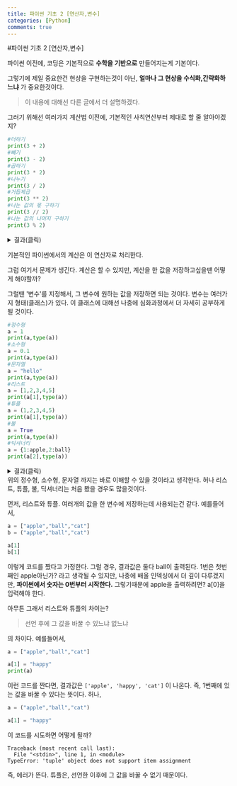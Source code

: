 ```yaml
---
title: 파이썬 기초 2 [연산자,변수]
categories: [Python]
comments: true
---
```

#파이썬 기초 2 [연산자,변수]

파이썬 이전에, 코딩은 기본적으로
**수학을 기반으로** 만들어지는게 기본이다.

그렇기에 제일 중요한건 현상을 구현하는것이 아닌, 
**얼마나 그 현상을 수식화,간략화하느냐** 가 중요한것이다.

> 이 내용에 대해선 다른 글에서 더 설명하겠다.

그러기 위해선 여러가지 계산법 이전에, 기본적인 사칙연산부터 제대로 할 줄 알아야겠지?

```python
#더하기
print(3 + 2)
#빼기
print(3 - 2)
#곱하기
print(3 * 2)
#나누기
print(3 / 2)
#거듭제곱
print(3 ** 2)
#나눈 값의 몫 구하기
print(3 // 2)
#나눈 값의 나머지 구하기
print(3 % 2)
```

<details>
<summary>결과(클릭)</summary>

```python
#더하기
5
#빼기
1
#곱하기
6
#나누기
1.5
#거듭제곱
9
#나눈 값의 몫 구하기
1
#나눈 값의 나머지 구하기
1
```
</details> 

기본적인 파이썬에서의 계산은 이 연산자로 처리한다.

그럼 여기서 문제가 생긴다. 계산은 할 수 있지만, 계산을 한 값을 저장하고싶을땐 어떻게 해야할까?

그럴땐 '변수'를 지정해서, 그 변수에 원하는 값을 저장하면 되는 것이다.
변수는 여러가지 형태(클래스)가 있다. 이 클래스에 대해선 나중에 심화과정에서 더 자세히 공부하게 될 것이다.

```python
#정수형
a = 1
print(a,type(a))
#소수형
a = 0.1
print(a,type(a))
#문자열
a = "hello"
print(a,type(a))
#리스트
a = [1,2,3,4,5]
print(a[1],type(a))
#튜플
a = (1,2,3,4,5)
print(a[1],type(a))
#불
a = True
print(a,type(a))
#딕셔너리
a = {1:apple,2:ball}
print(a[2],type(a))
```

<details>
<summary>결과(클릭)</summary>


```python
#정수형
1<class `int`>
#소수형
0.1<class `float`>
#문자열
hello<class `str`>
#리스트
2<class `list`>
#튜플
2<class `tuple`>
#불
True<class`bool`
#딕셔너리
ball<class `dict`>
```
</details> 
위의 정수형, 소수형, 문자열 까지는 바로 이해할 수 있을 것이라고 생각한다.
허나 리스트, 튜플, 불, 딕셔너리는 처음 봤을 경우도 많을것이다.

먼저, 리스트와 튜플. 여러개의 값을 한 변수에 저장하는데 사용되는건 같다. 예를들어서,
```python
a = ["apple","ball","cat"]
b = ("apple","ball","cat")

a[1]
b[1]
```
이렇게 코드를 짰다고 가정한다.
그럴 경우, 결과값은 둘다 ball이 출력된다.
1번은 첫번째인 apple아닌가? 라고 생각될 수 있지만,
나중에 배울 인덱싱에서 더 깊이 다루겠지만, 
**파이썬에서 숫자는 0번부터 시작한다.**
그렇기때문에 apple을 출력하려면?
a[0]을 입력해야 한다.

아무튼 그래서 리스트와 튜플의 차이는?

> 선언 후에 그 값을 바꿀 수 있느냐 없느냐

의 차이다.
예를들어서,

```python
a = ["apple","ball","cat"]

a[1] = "happy"
print(a)
```
이런 코드를 짠다면, 결과값은
`['apple', 'happy', 'cat']`
이 나온다.
즉, 1번째에 있는 값을 바꿀 수 있다는 뜻이다. 허나,

```python
a = ("apple","ball","cat")

a[1] = "happy"
```
이 코드를 시도하면 어떻게 될까?
```
Traceback (most recent call last):
  File "<stdin>", line 1, in <module>
TypeError: 'tuple' object does not support item assignment
```
즉, 에러가 뜬다.
튜플은, 선언한 이후에 그 값을 바꿀 수 없기 때문이다.
